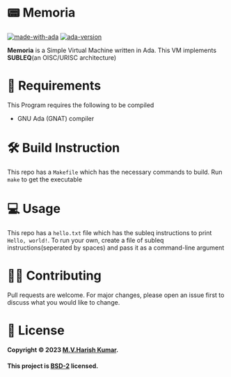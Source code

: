 # 📟 Memoria
[![made-with-ada](https://img.shields.io/badge/Made%20with-Ada-purple)](https://www.adaic.org/)
[![ada-version](https://img.shields.io/badge/GNAT%20Ada-v9.4.0-blue)](https://www.gnu.org/software/gnat)

**Memoria** is a Simple Virtual Machine written in Ada. This VM implements **SUBLEQ**(an OISC/URISC architecture)

# 📃 Requirements

This Program requires the following to be compiled
- GNU Ada (GNAT) compiler

# 🛠 Build Instruction

This repo has a `Makefile` which has the necessary commands to build. Run `make` to get the executable

# 💻 Usage

This repo has a `hello.txt` file which has the subleq instructions to print `Hello, world!`. To run your own, 
create a file of subleq instructions(seperated by spaces) and pass it as a command-line argument

# ✍🏻 Contributing

Pull requests are welcome. For major changes, please open an issue first
to discuss what you would like to change.

# 📝 License

#### Copyright © 2023 [M.V.Harish Kumar](https://github.com/harishtpj). <br>
#### This project is [BSD-2](https://github.com/harishtpj/Memoria/blob/master/LICENSE) licensed.